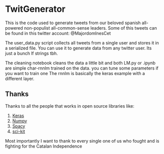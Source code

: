 # TwitGenerator

This is the code used to generate tweets from our beloved spanish all-powered non-populist all-common-sense leaders. Some of this tweets can be found in this twitter account: @MajordomInesCet

The user_data.py script collects all tweets from a single user and stores it in a serialized file. You can use it to generate data from any twitter user. Its just a bunch lf strings tbh.

The cleaning notebook cleans the data a little bit and both LM.py or .ipynb are simple char-rnnlm trained on the data. you can tune some parameters if you want to train one
The rnnlm is basically the keras example with a different layer.

## Thanks
Thanks to all the people that works in open source libraries like:
1. [Keras](https://keras.io)
2. [Numpy](http://www.numpy.org)
3. [Spacy](https://spacy.io)
4. [sci-kit](http://scikit-learn.org/stable/)

Most importantly I want to thank to every single one of us who fought and is fighting for the Catalan Independence
